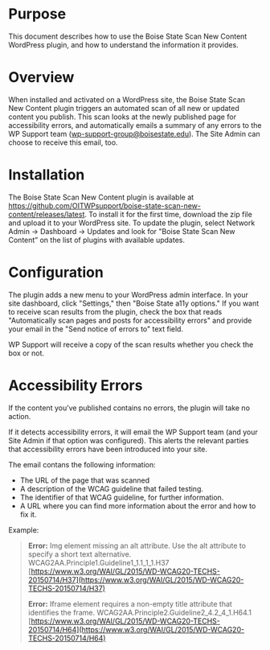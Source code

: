# Purpose
This document describes how to use the Boise State Scan New Content WordPress plugin, and how to understand the information it provides.

# Overview
When installed and activated on a WordPress site, the Boise State Scan New Content plugin triggers an automated scan of all new or updated content you publish. This scan looks at the newly published page for accessibility errors, and automatically emails a summary of any errors to the WP Support team (wp-support-group@boisestate.edu). The Site Admin can choose to receive this email, too.

# Installation
The Boise State Scan New Content plugin is available at
https://github.com/OITWPsupport/boise-state-scan-new-content/releases/latest.
To install it for the first time, download the zip file and upload it to your WordPress site. To update the plugin, select Network Admin -> Dashboard -> Updates and look for "Boise State Scan New Content” on the list of plugins with available updates.

# Configuration
The plugin adds a new menu to your WordPress admin interface. In your site dashboard, click "Settings," then "Boise State a11y options." If you want to receive scan results from the plugin, check the box that reads "Automatically scan pages and posts for accessibility errors" and provide your email in the  "Send notice of errors to" text field.

WP Support will receive a copy of the scan results whether you check the box or not.

# Accessibility Errors
If the content you’ve published contains no errors, the plugin will take no action.

If it detects accessibility errors, it will email the WP Support team (and your Site Admin if that option was configured). This alerts the relevant parties that accessibility errors have been introduced into your site.

The email contans the following information:

- The URL of the page that was scanned
- A description of the WCAG guideline that failed testing.
- The identifier of that WCAG guideline, for further information.
- A URL where you can find more information about the error and how to fix it.

Example:

>**Error:** Img element missing an alt attribute. Use the alt attribute to specify a short text alternative.  
>WCAG2AA.Principle1.Guideline1\_1.1\_1\_1.H37  
>[https://www.w3.org/WAI/GL/2015/WD-WCAG20-TECHS-20150714/H37](https://www.w3.org/WAI/GL/2015/WD-WCAG20-TECHS-20150714/H37)
>
>**Error:** Iframe element requires a non-empty title attribute that identifies the frame.
>WCAG2AA.Principle2.Guideline2\_4.2\_4\_1.H64.1  
>[https://www.w3.org/WAI/GL/2015/WD-WCAG20-TECHS-20150714/H64](https://www.w3.org/WAI/GL/2015/WD-WCAG20-TECHS-20150714/H64)


